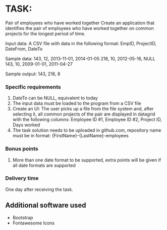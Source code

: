 # TASK:
Pair of employees who have worked together
Create an application that identifies the pair of employees who have worked
together on common projects for the longest period of time.

Input data:
A CSV file with data in the following format:
EmpID, ProjectID, DateFrom, DateTo

Sample data:
143, 12, 2013-11-01, 2014-01-05
218, 10, 2012-05-16, NULL
143, 10, 2009-01-01, 2011-04-27

Sample output:
143, 218, 8

### Specific requirements
1) DateTo can be NULL, equivalent to today
2) The input data must be loaded to the program from a CSV file
3) Create an UI:
The user picks up a file from the file system and, after selecting it, all common
projects of the pair are displayed in datagrid with the following columns:
Employee ID #1, Employee ID #2, Project ID, Days worked
4) The task solution needs to be uploaded in github.com, repository name must be in
format: {FirstName}-{LastName}-employees

### Bonus points
1) More than one date format to be supported, extra points will be given if all date formats
are supported

### Delivery time
One day after receiving the task.

## Additional software used
- Bootstrap
- Fontawesome Icons
